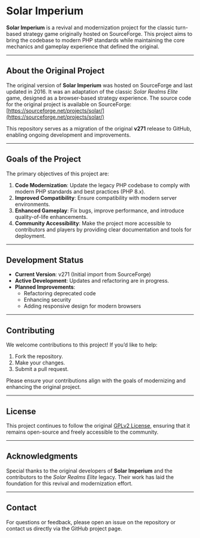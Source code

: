 # Solar Imperium

**Solar Imperium** is a revival and modernization project for the classic turn-based strategy game originally hosted on SourceForge. This project aims to bring the codebase to modern PHP standards while maintaining the core mechanics and gameplay experience that defined the original.

---

## **About the Original Project**
The original version of **Solar Imperium** was hosted on SourceForge and last updated in 2016. It was an adaptation of the classic *Solar Realms Elite* game, designed as a browser-based strategy experience. The source code for the original project is available on SourceForge:  
[https://sourceforge.net/projects/solar/](https://sourceforge.net/projects/solar/)

This repository serves as a migration of the original **v271** release to GitHub, enabling ongoing development and improvements.

---

## **Goals of the Project**
The primary objectives of this project are:
1. **Code Modernization**: Update the legacy PHP codebase to comply with modern PHP standards and best practices (PHP 8.x).
2. **Improved Compatibility**: Ensure compatibility with modern server environments.
3. **Enhanced Gameplay**: Fix bugs, improve performance, and introduce quality-of-life enhancements.
4. **Community Accessibility**: Make the project more accessible to contributors and players by providing clear documentation and tools for deployment.

---

## **Development Status**
- **Current Version**: v271 (Initial import from SourceForge)
- **Active Development**: Updates and refactoring are in progress.
- **Planned Improvements**:
  - Refactoring deprecated code
  - Enhancing security
  - Adding responsive design for modern browsers

---

## **Contributing**
We welcome contributions to this project! If you’d like to help:
1. Fork the repository.
2. Make your changes.
3. Submit a pull request.

Please ensure your contributions align with the goals of modernizing and enhancing the original project.

---

## **License**
This project continues to follow the original [GPLv2 License](LICENSE), ensuring that it remains open-source and freely accessible to the community.

---

## **Acknowledgments**
Special thanks to the original developers of **Solar Imperium** and the contributors to the *Solar Realms Elite* legacy. Their work has laid the foundation for this revival and modernization effort.

---

## **Contact**
For questions or feedback, please open an issue on the repository or contact us directly via the GitHub project page.

